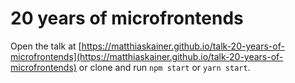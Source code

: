 # 20 years of microfrontends

Open the talk at [https://matthiaskainer.github.io/talk-20-years-of-microfrontends](https://matthiaskainer.github.io/talk-20-years-of-microfrontends) or clone and run `npm start` or `yarn start`.